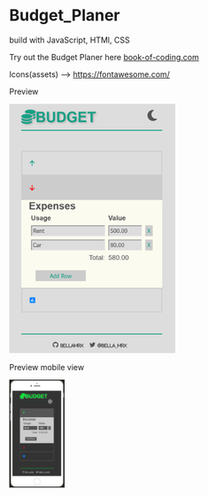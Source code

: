 # Budget_Planer

build with JavaScript, HTMl, CSS

Try out the Budget Planer here [book-of-coding.com](https://book-of-coding.com/build_projects.html#budget-planer)

Icons(assets) --> https://fontawesome.com/

Preview

 <img src="images/Preview_Projects_BudgetPlannerOpen.png" width="300">


Preview mobile view

 <img src="images/Preview_Budget_Planer_Mobile.PNG" width="100">